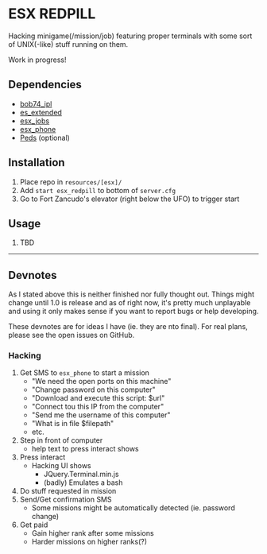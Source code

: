 # ESX REDPILL

Hacking minigame(/mission/job) featuring proper terminals with some sort of UNIX(-like) stuff running on them.

Work in progress!

## Dependencies

- [bob74_ipl](https://github.com/Bob74/bob74_ipl/)
- [es_extended](https://github.com/ESX-Org/es_extended)
- [esx_jobs](https://github.com/ESX-Org/esx_jobs)
- [esx_phone](https://github.com/ESX-Org/esx_phone)
- [Peds](https://github.com/SFL-Master/Peds) (optional)

## Installation

1. Place repo in `resources/[esx]/`
2. Add `start esx_redpill` to bottom of `server.cfg`
3. Go to Fort Zancudo's elevator (right below the UFO) to trigger start

## Usage

1. TBD

-------------------------

## Devnotes

As I stated above this is neither finished nor fully thought out. 
Things might change until 1.0 is release and as of right now, it's pretty much unplayable and using it only makes sense if you want to report bugs or help developing.

These devnotes are for ideas I have (ie. they are nto final). For real plans, please see the open issues on GitHub.

### Hacking

1. Get SMS to `esx_phone` to start a mission
    - "We need the open ports on this machine"
    - "Change password on this computer"
    - "Download and execute this script: $url"
    - "Connect tou this IP from the computer"
    - "Send me the username of this computer"
    - "What is in file $filepath"
    - etc.
1. Step in front of computer
    - help text to press interact shows
2. Press interact
    - Hacking UI shows
        - JQuery.Terminal.min.js
        - (badly) Emulates a bash
3. Do stuff requested in mission
4. Send/Get confirmation SMS
    - Some missions might be automatically detected (ie. password change)
5. Get paid
    - Gain higher rank after some missions
    - Harder missions on higher ranks(?)